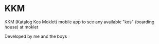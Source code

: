 # KKM
KKM (Katalog Kos Moklet) mobile app to see any available "kos" (boarding house) at moklet

Developed by me and the boys
